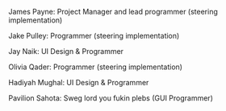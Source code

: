James Payne: Project Manager and lead programmer (steering implementation)

Jake Pulley: Programmer (steering implementation)

Jay Naik: UI Design & Programmer

Olivia Qader: Programmer (steering implementation)

Hadiyah Mughal: UI Design & Programmer

Pavilion Sahota: Sweg lord you fukin plebs (GUI Programmer)
